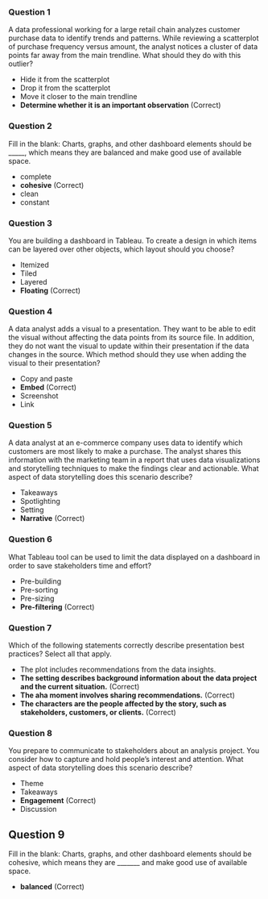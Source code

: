 ### Question 1
A data professional working for a large retail chain analyzes customer purchase data to identify trends and patterns. While reviewing a scatterplot of purchase frequency versus amount, the analyst notices a cluster of data points far away from the main trendline. What should they do with this outlier?
- Hide it from the scatterplot
- Drop it from the scatterplot
- Move it closer to the main trendline
- **Determine whether it is an important observation** (Correct)
### Question 2
Fill in the blank: Charts, graphs, and other dashboard elements should be _____, which means they are balanced and make good use of available space.
- complete
- **cohesive** (Correct)
- clean
- constant
### Question 3
You are building a dashboard in Tableau. To create a design in which items can be layered over other objects, which layout should you choose?
- Itemized
- Tiled
- Layered
- **Floating** (Correct)
### Question 4
A data analyst adds a visual to a presentation. They want to be able to edit the visual without affecting the data points from its source file. In addition, they do not want the visual to update within their presentation if the data changes in the source. Which method should they use when adding the visual to their presentation?
- Copy and paste
- **Embed** (Correct)
- Screenshot
- Link
### Question 5
A data analyst at an e-commerce company uses data to identify which customers are most likely to make a purchase. The analyst shares this information with the marketing team in a report that uses data visualizations and storytelling techniques to make the findings clear and actionable. What aspect of data storytelling does this scenario describe?
- Takeaways
- Spotlighting
- Setting
- **Narrative** (Correct)
### Question 6
What Tableau tool can be used to limit the data displayed on a dashboard in order to save stakeholders time and effort?
- Pre-building
- Pre-sorting
- Pre-sizing
- **Pre-filtering** (Correct)
### Question 7
Which of the following statements correctly describe presentation best practices? Select all that apply.
- The plot includes recommendations from the data insights.
- **The setting describes background information about the data project and the current situation.** (Correct)
- **The aha moment involves sharing recommendations.** (Correct)
- **The characters are the people affected by the story, such as stakeholders, customers, or clients.** (Correct) 
### Question 8
You prepare to communicate to stakeholders about an analysis project. You consider how to capture and hold people’s interest and attention. What aspect of data storytelling does this scenario describe?
- Theme
- Takeaways
- **Engagement** (Correct)
- Discussion
## Question 9
Fill in the blank: Charts, graphs, and other dashboard elements should be cohesive, which means they are _______ and make good use of available space.
   - **balanced** (Correct)

